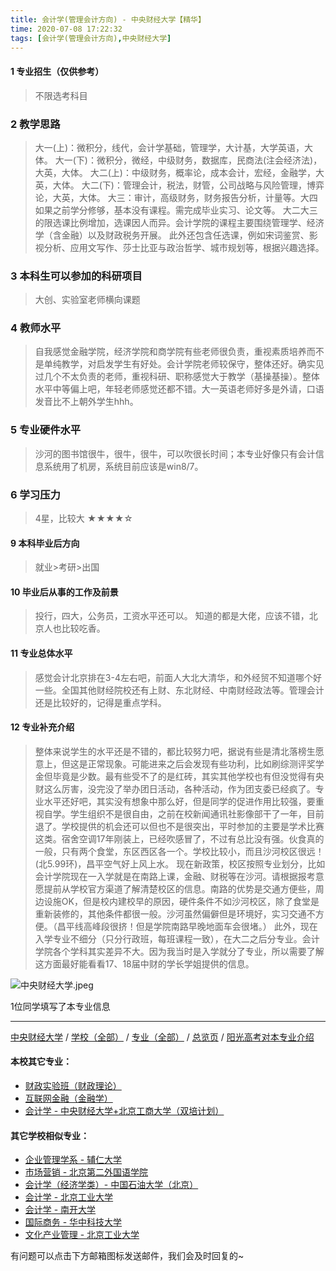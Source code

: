 ```yaml
---
title: 会计学(管理会计方向) - 中央财经大学【精华】
time: 2020-07-08 17:22:32
tags: [会计学(管理会计方向),中央财经大学]
---
```

#### 1 专业招生（仅供参考）  
> 不限选考科目 


### 2 教学思路
> 大一(上)：微积分，线代，会计学基础，管理学，大计基，大学英语，大体。
大一(下)：微积分，微经，中级财务，数据库，民商法(注会经济法)，大英，大体。
大二(上)：中级财务，概率论，成本会计，宏经，金融学，大英，大体。
大二(下)：管理会计，税法，财管，公司战略与风险管理，博弈论，大英，大体。
大三：审计，高级财务，财务报告分析，计量等。大四如果之前学分修够，基本没有课程。需完成毕业实习、论文等。
大二大三的限选课比例增加，选课因人而异。会计学院的课程主要围绕管理学、经济学（含金融）以及财政税务开展。
此外还包含任选课，例如宋词鉴赏、影视分析、应用文写作、莎士比亚与政治哲学、城市规划等，根据兴趣选择。


### 3 本科生可以参加的科研项目
>  大创、实验室老师横向课题


### 4 教师水平
> 自我感觉金融学院，经济学院和商学院有些老师很负责，重视素质培养而不是单纯教学，对启发学生有好处。会计学院老师较保守，整体还好。确实见过几个不太负责的老师，重视科研、职称感觉大于教学（基操基操）。整体水平中等偏上吧，年轻老师感觉还都不错。大一英语老师好多是外请，口语发音比不上朝外学生hhh。


### 5 专业硬件水平
> 沙河的图书馆很牛，很牛，很牛，可以吹很长时间；本专业好像只有会计信息系统用了机房，系统目前应该是win8/7。

### 6 学习压力
>4星，比较大
★★★★☆


#### 9 本科毕业后方向
> 就业>考研>出国


#### 10 毕业后从事的工作及前景
> 投行，四大，公务员，工资水平还可以。
知道的都是大佬，应该不错，北京人也比较吃香。


#### 11 专业总体水平
> 感觉会计北京排在3-4左右吧，前面人大北大清华，和外经贸不知道哪个好一些。全国其他财经院校还有上财、东北财经、中南财经政法等。管理会计还是比较好的，记得是重点学科。



#### 12 专业补充介绍
> 整体来说学生的水平还是不错的，都比较努力吧，据说有些是清北落榜生愿意上，但这是正常现象。可能进来之后会发现有些功利，比如刷综测评奖学金但毕竟是少数。最有些受不了的是红砖，其实其他学校也有但没觉得有央财这么厉害，没完没了举办团日活动，各种活动，作为团支委已经疯了。专业水平还好吧，其实没有想象中那么好，但是同学的促进作用比较强，要重视自学。学生组织不是很自由，之前在校新闻通讯社影像部干了一年，目前退了。学校提供的机会还可以但也不是很突出，平时参加的主要是学术比赛这类。宿舍空调17年刚装上，已经吹感冒了，不过有总比没有强。伙食真的一般，只有两个食堂，东区西区各一个。学校比较小，而且沙河校区很远！(北5.99环)，昌平空气好上风上水。
现在新政策，校区按照专业划分，比如会计学院现在一入学就是在南路上课，金融、财税等在沙河。请根据报考意愿提前从学校官方渠道了解清楚校区的信息。南路的优势是交通方便些，周边设施OK，但是校内建校早的原因，硬件条件不如沙河校区，除了食堂是重新装修的，其他条件都很一般。沙河虽然偏僻但是环境好，实习交通不方便。（昌平线高峰段很挤！但是学院南路早晚地面车会很堵。）
此外，现在入学专业不细分（只分行政班，每班课程一致），在大二之后分专业。会计学院各个学科其实差异不大。因为我当时是入学就分了专业，所以需要了解这方面最好能看看17、18届中财的学长学姐提供的信息。

![中央财经大学.jpeg](http://upload-images.jianshu.io/upload_images/6206192-e88bdb97a0318fd2.jpeg?imageMogr2/auto-orient/strip%7CimageView2/2/w/1240)


1位同学填写了本专业信息
***
[中央财经大学](https://univgo.github.io/2020/07/08/中央财经大学) / [学校（全部）](https://univgo.github.io/2020/07/09/学校汇总页) / [专业（全部）](https://univgo.github.io/2020/07/09/专业汇总页) / [总览页](https://univgo.github.io/2020/07/09/总览) / [阳光高考对本专业介绍](http://gaokao.chsi.com.cn/sch/zyk/view.do?schId=73394630&specId=73385284
)
#### 本校其它专业：
- [财政实验班（财政理论）](https://univgo.github.io/2020/07/08/财政实验班（财政理论）-%20%20中央财经大学)
- [互联网金融（金融学）](https://univgo.github.io/2020/07/08/互联网金融（金融学）-%20%20中央财经大学)
- [会计学 - 中央财经大学+北京工商大学（双培计划）](https://univgo.github.io/2020/07/08/会计学%20-%20中央财经大学+北京工商大学（双培计划）)

#### 其它学校相似专业：
- [企业管理学系 - 辅仁大学](https://univgo.github.io/2020/07/08/企业管理学系%20-%20辅仁大学)
- [市场营销 - 北京第二外国语学院](https://univgo.github.io/2020/07/08/市场营销%20-%20北京第二外国语学院)
- [会计学（经济学类）- 中国石油大学（北京）](https://univgo.github.io/2020/07/08/会计学（经济学类）-%20%20中国石油大学（北京）)
- [会计学 - 北京工业大学](https://univgo.github.io/2020/07/08/会计%20-%20北京工业大学)
- [会计学 - 南开大学](https://univgo.github.io/2020/07/08/会计学%20-%20南开大学)
- [国际商务 - 华中科技大学](https://univgo.github.io/2020/07/08/国际商务%20-%20华中科技大学)
- [文化产业管理 - 北京工业大学](https://univgo.github.io/2020/07/08/文化产业管理%20-%20北京工业大学)

有问题可以点击下方邮箱图标发送邮件，我们会及时回复的~